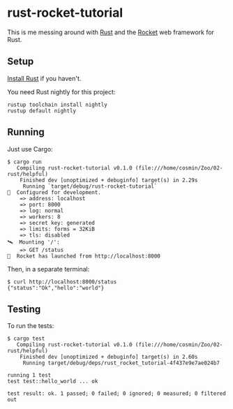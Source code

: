 # rust-rocket-tutorial

This is me messing around with [Rust](https://www.rust-lang.org) and the [Rocket](https://rocket.rs/guide/) web framework for Rust.

## Setup

[Install Rust](https://www.rust-lang.org/en-US/install.html) if you haven't.

You need Rust nightly for this project:

```
rustup toolchain install nightly
rustup default nightly
```

## Running

Just use Cargo:

```
$ cargo run
   Compiling rust-rocket-tutorial v0.1.0 (file:///home/cosmin/Zoo/02-rust/helpful)
    Finished dev [unoptimized + debuginfo] target(s) in 2.29s
     Running `target/debug/rust-rocket-tutorial`
🔧  Configured for development.
    => address: localhost
    => port: 8000
    => log: normal
    => workers: 8
    => secret key: generated
    => limits: forms = 32KiB
    => tls: disabled
🛰  Mounting '/':
    => GET /status
🚀  Rocket has launched from http://localhost:8000
```

Then, in a separate terminal:

```
$ curl http://localhost:8000/status
{"status":"Ok","hello":"world"}
```

## Testing

To run the tests:

```
$ cargo test
   Compiling rust-rocket-tutorial v0.1.0 (file:///home/cosmin/Zoo/02-rust/helpful)
    Finished dev [unoptimized + debuginfo] target(s) in 2.60s
     Running target/debug/deps/rust_rocket_tutorial-4f437e9e7ae024b7

running 1 test
test test::hello_world ... ok

test result: ok. 1 passed; 0 failed; 0 ignored; 0 measured; 0 filtered out


```


